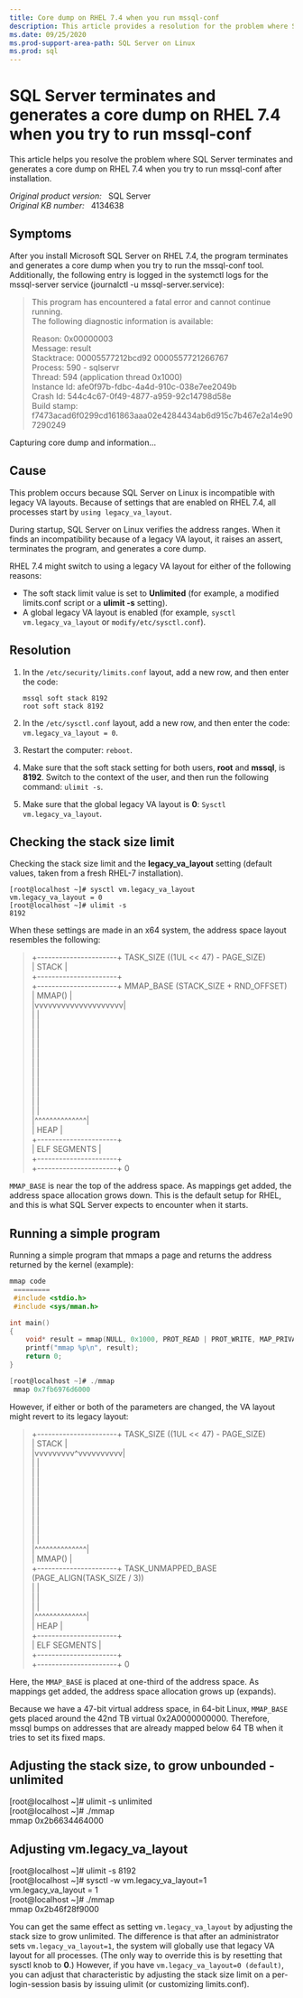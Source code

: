 ```yaml
---
title: Core dump on RHEL 7.4 when you run mssql-conf
description: This article provides a resolution for the problem where SQL Server terminates and generates a core dump on RHEL 7.4 when you try to run mssql-conf after installation.
ms.date: 09/25/2020
ms.prod-support-area-path: SQL Server on Linux
ms.prod: sql
---
```

# SQL Server terminates and generates a core dump on RHEL 7.4 when you try to run mssql-conf

This article helps you resolve the problem where SQL Server terminates and generates a core dump on RHEL 7.4 when you try to run mssql-conf after installation.

_Original product version:_ &nbsp; SQL Server  
_Original KB number:_ &nbsp; 4134638

## Symptoms

After you install Microsoft SQL Server on RHEL 7.4, the program terminates and generates a core dump when you try to run the mssql-conf tool. Additionally, the following entry is logged in the systemctl logs for the mssql-server service (journalctl -u mssql-server.service):

> This program has encountered a fatal error and cannot continue running.  
The following diagnostic information is available:  
>
> Reason: 0x00000003  
      Message: result  
  Stacktrace: 00005577212bcd92 0000557721266767  
      Process: 590 - sqlservr  
      Thread: 594 (application thread 0x1000)  
  Instance Id: afe0f97b-fdbc-4a4d-910c-038e7ee2049b  
     Crash Id: 544c4c67-0f49-4877-a959-92c14798d58e  
  Build stamp: f7473acad6f0299cd161863aaa02e4284434ab6d915c7b467e2a14e907290249  
>
Capturing core dump and information...

## Cause

This problem occurs because SQL Server on Linux is incompatible with legacy VA layouts. Because of settings that are enabled on RHEL 7.4, all processes start by `using legacy_va_layout`.

During startup, SQL Server on Linux verifies the address ranges. When it finds an incompatibility because of a legacy VA layout, it raises an assert, terminates the program, and generates a core dump.

RHEL 7.4 might switch to using a legacy VA layout for either of the following reasons:

- The soft stack limit value is set to **Unlimited** (for example, a modified limits.conf script or a **ulimit -s** setting).
- A global legacy VA layout is enabled (for example, `sysctl vm.legacy_va_layout` or `modify/etc/sysctl.conf`).

## Resolution

1. In the `/etc/security/limits.conf` layout, add a new row, and then enter the code:

     ```console
     mssql soft stack 8192
     root soft stack 8192
     ```

1. In the `/etc/sysctl.conf` layout, add a new row, and then enter the code: `vm.legacy_va_layout = 0`.
1. Restart the computer: `reboot`.
1. Make sure that the soft stack setting for both users, **root** and **mssql**, is **8192**. Switch to the context of the user, and then run the following command: `ulimit -s`.
1. Make sure that the global legacy VA layout is **0**: `Sysctl vm.legacy_va_layout`.

## Checking the stack size limit

Checking the stack size limit and the **legacy_va_layout** setting (default values, taken from a fresh RHEL-7 installation).

```console
[root@localhost ~]# sysctl vm.legacy_va_layout
vm.legacy_va_layout = 0
[root@localhost ~]# ulimit -s
8192
```

When these settings are made in an x64 system, the address space layout resembles the following:

> +----------------------+  TASK_SIZE     ((1UL << 47) - PAGE_SIZE)  
|            STACK            |  
+----------------------+  
+----------------------+  MMAP_BASE     (STACK_SIZE + RND_OFFSET)  
|          MMAP()           |  
|vvvvvvvvvvvvvvvvvvvv|  
|                                  |  
|                                  |  
|                                  |  
|                                  |  
|                                  |  
|                                  |  
|                                  |  
|                                  |  
|                                  |  
|                                  |  
|                                  |  
|^^^^^^^^^^^^^^|  
|            HEAP             |  
+----------------------+  
|     ELF SEGMENTS     |  
+----------------------+  
+----------------------+ 0

`MMAP_BASE` is near the top of the address space. As mappings get added, the address space allocation grows down. This is the default setup for RHEL, and this is what SQL Server expects to encounter when it starts.

## Running a simple program

Running a simple program that mmaps a page and returns the address returned by the kernel (example):

```c
mmap code
 =========
 #include <stdio.h>
 #include <sys/mman.h>

int main()
{
    void* result = mmap(NULL, 0x1000, PROT_READ | PROT_WRITE, MAP_PRIVATE | MAP_ANONYMOUS, 0, 0);
    printf("mmap %p\n", result);
    return 0;
}

[root@localhost ~]# ./mmap
 mmap 0x7fb6976d6000
```

However, if either or both of the parameters are changed, the VA layout might revert to its legacy layout:

> +----------------------+  TASK_SIZE     ((1UL << 47) - PAGE_SIZE)  
|            STACK            |  
|vvvvvvvvv^vvvvvvvvvv|  
|                                  |  
|                                  |  
|                                  |  
|                                  |  
|                                  |  
|                                  |  
|                                  |  
|                                  |  
|                                  |  
|^^^^^^^^^^^^^^|  
|          MMAP()           |  
+----------------------+ TASK_UNMAPPED_BASE     (PAGE_ALIGN(TASK_SIZE / 3))  
|                                  |  
|                                  |  
|                                  |  
|^^^^^^^^^^^^^^|  
|            HEAP             |  
+----------------------+  
|     ELF SEGMENTS     |  
+----------------------+  
+----------------------+ 0

Here, the `MMAP_BASE` is placed at one-third of the address space. As mappings get added, the address space allocation grows up (expands).

Because we have a 47-bit virtual address space, in 64-bit Linux, `MMAP_BASE` gets placed around the 42nd TB virtual 0x2A0000000000. Therefore, mssql bumps on addresses that are already mapped below 64 TB when it tries to set its fixed maps.

## Adjusting the stack size, to grow unbounded - unlimited

[root@localhost ~]# ulimit -s unlimited  
[root@localhost ~]# ./mmap  
mmap 0x2b6634464000

## Adjusting vm.legacy_va_layout

[root@localhost ~]# ulimit -s 8192  
[root@localhost ~]# sysctl -w vm.legacy_va_layout=1  
vm.legacy_va_layout = 1  
[root@localhost ~]# ./mmap  
mmap 0x2b46f28f9000  

You can get the same effect as setting `vm.legacy_va_layout` by adjusting the stack size to grow unlimited. The difference is that after an administrator sets `vm.legacy_va_layout=1`, the system will globally use that legacy VA layout for all processes. (The only way to override this is by resetting that sysctl knob to **0**.) However, if you have `vm.legacy_va_layout=0 (default)`, you can adjust that characteristic by adjusting the stack size limit on a per-login-session basis by issuing ulimit (or customizing limits.conf).
